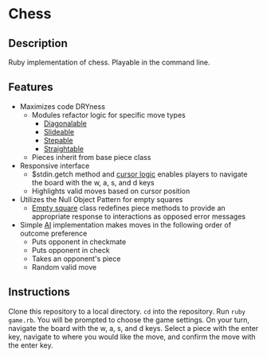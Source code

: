 # Chess

## Description

Ruby implementation of chess. Playable in the command line.


## Features

 * Maximizes code DRYness
   * Modules refactor logic for specific move types
     * [Diagonalable][diagonal]
     * [Slideable][slide]
     * [Stepable][step]
     * [Straightable][straight]
   * Pieces inherit from base piece class
 * Responsive interface
   * $stdin.getch method and [cursor logic][cursor] enables players to navigate the board
   with the w, a, s, and d keys
   * Highlights valid moves based on cursor position
 * Utilizes the Null Object Pattern for empty squares
   * [Empty square][empty] class redefines piece methods to provide an appropriate response
   to interactions as opposed error messages
 * Simple [AI][ai] implementation makes moves in the following order of outcome preference
   * Puts opponent in checkmate
   * Puts opponent in check
   * Takes an opponent's piece
   * Random valid move

[diagonal]: ./modules/diagonalable.rb
[slide]: ./modules/slideable.rb
[step]: ./modules/stepable.rb
[straight]: ./modules/straightable.rb
[cursor]: ./board.rb
[empty]: ./empty_square.rb
[ai]: ./players/computer_player.rb


## Instructions

Clone this repository to a local directory. ```cd``` into the repository. Run
```ruby game.rb```. You will be prompted to choose the game settings. On your
turn, navigate the board with the w, a, s, and d keys. Select a piece
with the enter key, navigate to where you would like the move, and confirm the
move with the enter key.
